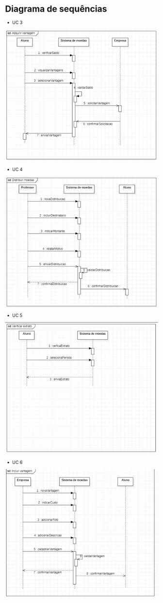# Diagrama de sequências

* UC 3

![](./imagens/diagrama-de-sequencia-US3.png)

* UC 4

![](./imagens/diagrama-de-sequencia-US4.png)

* UC 5

![](./imagens/diagrama-de-sequencia-US5.png)

* UC 6

![](./imagens/diagrama-de-sequencia-US6.png)
